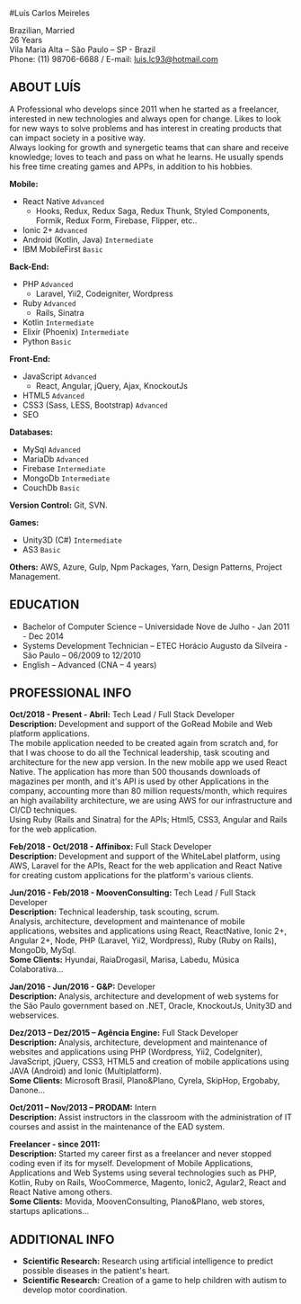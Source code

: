 #Luís Carlos Meireles

Brazilian, Married <br/>
26 Years<br/>
Vila Maria Alta – São Paulo – SP - Brazil<br/>
Phone: (11) 98706-6688 / E-mail: luis.lc93@hotmail.com<br/>

## ABOUT LUÍS

A Professional who develops since 2011 when he started as a freelancer, interested in new technologies and always open for change. Likes to look for new ways to solve problems and has interest in creating products that can impact society in a positive way.<br/>
Always looking for growth and synergetic teams that can share and receive knowledge; loves to teach and pass on what he learns.
He usually spends his free time creating games and APPs, in addition to his hobbies.

**Mobile:** 
 - React Native ```Advanced```
   - Hooks, Redux, Redux Saga, Redux Thunk, Styled Components, Formik, Redux Form, Firebase, Flipper, etc..
 - Ionic 2+ ```Advanced```
 - Android (Kotlin, Java) ```Intermediate```
 - IBM MobileFirst ```Basic```
 
**Back-End:** 
 - PHP ```Advanced```
   - Laravel, Yii2, Codeigniter, Wordpress
 - Ruby ```Advanced```
   - Rails, Sinatra
 - Kotlin ```Intermediate```
 - Elixir (Phoenix) ```Intermediate```
 - Python ```Basic```

**Front-End:** 
 - JavaScript ```Advanced```
   - React, Angular, jQuery, Ajax, KnockoutJs
 - HTML5 ```Advanced```
 - CSS3 (Sass, LESS, Bootstrap) ```Advanced```
 - SEO

**Databases:** 
 - MySql ```Advanced```
 - MariaDb ```Advanced```
 - Firebase ```Intermediate```
 - MongoDb ```Intermediate```
 - CouchDb ```Basic```
 
**Version Control:** Git, SVN.

**Games:** 
 - Unity3D (C#) ```Intermediate```
 - AS3 ```Basic```

**Others:** AWS, Azure, Gulp, Npm Packages, Yarn, Design Patterns, Project Management.

## EDUCATION

 - Bachelor of Computer Science – Universidade Nove de Julho - Jan 2011 - Dec 2014
 - Systems Development Technician – ETEC Horácio Augusto da Silveira - São Paulo – 06/2009 to 12/2010 
 - English – Advanced (CNA – 4 years)  

## PROFESSIONAL INFO

 **Oct/2018 - Present - Abril:** Tech Lead / Full Stack Developer<br/>
 **Description:** Development and support of the GoRead Mobile and Web platform applications.<br/>
 The mobile application needed to be created again from scratch and, for that I was choose to do all the Technical leadership, task scouting and architecture for the new app version. In the new mobile app we used React Native. The application has more than 500 thousands downloads of magazines per month, and it's API is used by other Applications in the company, accounting more than 80 million requests/month, which requires an high availability architecture,  we are using AWS for our infrastructure and CI/CD techniques.<br/>
 Using Ruby (Rails and Sinatra) for the APIs; Html5, CSS3, Angular and Rails for the web application.<br/>
 
 **Feb/2018 - Oct/2018 - Affinibox:** Full Stack Developer<br/>
 **Description:** Development and support of the WhiteLabel platform, using AWS, Laravel for the APIs, React for the web application and React Native for creating custom applications for the platform's various clients.<br/>

 **Jun/2016 - Feb/2018 - MoovenConsulting:** Tech Lead / Full Stack Developer<br/>
 **Description:** Technical leadership, task scouting, scrum.<br/>
Analysis, architecture, development and maintenance of mobile applications, websites and applications using React, ReactNative, Ionic 2+, Angular 2+, Node, PHP (Laravel, Yii2, Wordpress), Ruby (Ruby on Rails), MongoDb, MySql.<br/>
 **Some Clients:** Hyundai, RaiaDrogasil, Marisa, Labedu, Música Colaborativa...

 **Jan/2016 - Jun/2016 - G&P:** Developer<br/>
 **Description:** Analysis, architecture and development of web systems for the São Paulo government based on .NET, Oracle, KnockoutJs, Unity3D and webservices.

 **Dez/2013 – Dez/2015 – Agência Engine:** Full Stack Developer<br/>
 **Description:** Analysis, architecture, development and maintenance of websites and applications using PHP (Wordpress, Yii2, CodeIgniter), JavaScript, jQuery, CSS3, HTML5 and creation of mobile applications using JAVA (Android) and Ionic (Multiplatform).<br/>
 **Some Clients:** Microsoft Brasil, Plano&Plano, Cyrela, SkipHop, Ergobaby, Danone...
  
 **Oct/2011 – Nov/2013 – PRODAM:** Intern<br/>
 **Description:** Assist instructors in the classroom with the administration of IT courses and assist in the maintenance of the EAD system.

 **Freelancer - since 2011:**<br/>
 **Description:** Started my career first as a freelancer and never stopped coding even if its for myself. 
Development of Mobile Applications, Applications and Web Systems using several technologies such as PHP, Kotlin, Ruby on Rails, WooCommerce, Magento, Ionic2, Agular2, React and React Native among others.<br/>
 **Some Clients:** Movida, MoovenConsulting, Plano&Plano, web stores, startups aplications...

## ADDITIONAL INFO

 - **Scientific Research:** Research using artificial intelligence to predict possible diseases in the patient's heart.
 - **Scientific Research:** Creation of a game to help children with autism to develop motor coordination.

